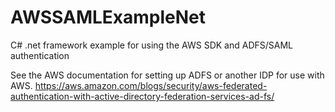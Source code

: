 # AWSSAMLExampleNet
C# .net framework example for using the AWS SDK and ADFS/SAML authentication

See the AWS documentation for setting up ADFS or another IDP for use with AWS.
https://aws.amazon.com/blogs/security/aws-federated-authentication-with-active-directory-federation-services-ad-fs/

